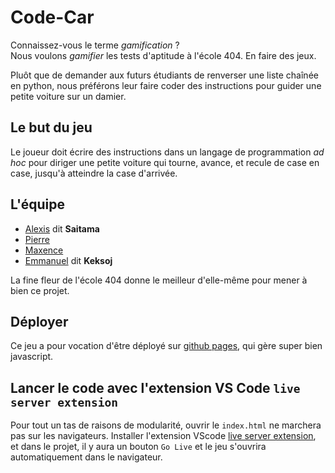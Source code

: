 # Code-Car

Connaissez-vous le terme *gamification* ?  
Nous voulons *gamifier* les tests d'aptitude à l'école 404. En faire des jeux.

Pluôt que de demander aux futurs étudiants de renverser une liste chaînée en python, nous préférons leur faire coder des instructions pour guider une petite voiture sur un damier.

## Le but du jeu

Le joueur doit écrire des instructions dans un langage de programmation *ad hoc*
pour diriger une petite voiture qui tourne, avance, et recule de case en case,
jusqu'à atteindre la case d'arrivée.

## L'équipe

- [Alexis](https://github.com/5aitama) dit **Saitama**
- [Pierre](https://pierremussier.github.io/)
- [Maxence](https://github.com/maxsab-git)
- [Emmanuel](https://github.com/Keksoj/) dit **Keksoj**

La fine fleur de l'école 404 donne le meilleur d'elle-même pour mener à bien ce projet.

## Déployer

Ce jeu a pour vocation d'être déployé sur [github pages](https://pages.github.com/), qui gère super bien javascript.

## Lancer le code avec l'extension VS Code `live server extension`

Pour tout un tas de raisons de modularité, ouvrir le `index.html` ne marchera pas sur les navigateurs.
Installer l'extension VScode [live server extension](https://marketplace.visualstudio.com/items?itemName=ritwickdey.LiveServer),
et dans le projet, il y aura un bouton `Go Live` et le jeu s'ouvrira automatiquement dans le navigateur.
